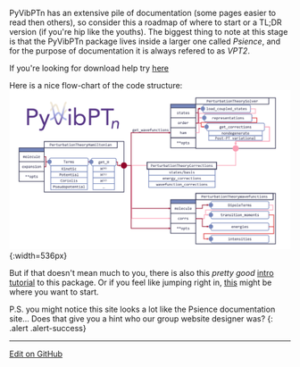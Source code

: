 PyVibPTn has an extensive pile of documentation (some pages easier to read then others),
so consider this a roadmap of where to start or a TL;DR version (if you're hip like the youths).
The biggest thing to note at this stage is that the PyVibPTn package lives inside a larger one called _Psience_,
and for the purpose of documentation it is always refered to as _VPT2_.

If you're looking for download help try [here](https://mccoygroup.github.io/Psience/)

Here is a nice flow-chart of the code structure:
![VPT-flowchart](vpt_codeflow.png){:width=536px}

But if that doesn't mean much to you, there is also this _pretty good_ [intro tutorial](https://mccoygroup.github.io/Psience/AnneDocs.html) to this package.
Or if you feel like jumping right in, [this](https://mccoygroup.github.io/Psience/Psience/VPT2.html) might be where you want to start.

P.S. you might notice this site looks a lot like the Psience documentation site... Does that give you a hint who our group website designer was?
{: .alert .alert-success}

---
[Edit on GitHub](https://github.com/McCoyGroup/References/edit/gh-pages/PyVibPackages/PyVibPTn.md)
